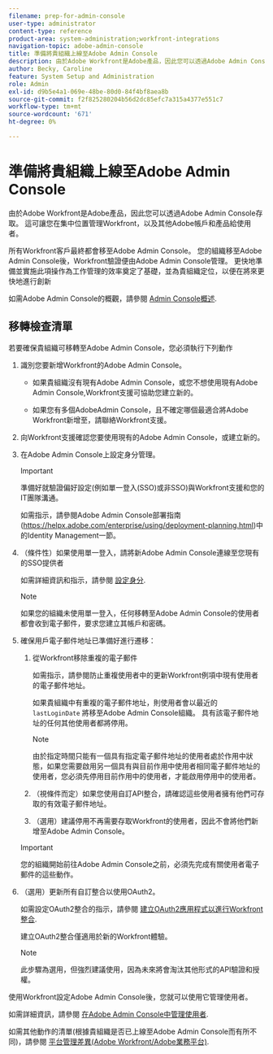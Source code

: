 ```yaml
---
filename: prep-for-admin-console
user-type: administrator
content-type: reference
product-area: system-administration;workfront-integrations
navigation-topic: adobe-admin-console
title: 準備將貴組織上線至Adobe Admin Console
description: 由於Adobe Workfront是Adobe產品，因此您可以透過Adobe Admin Console存取。 這可讓您在集中位置管理Workfront，以及其他Adobe帳戶和產品給使用者。
author: Becky, Caroline
feature: System Setup and Administration
role: Admin
exl-id: d9b5e4a1-069e-48be-80d0-84f4bf8aea8b
source-git-commit: f2f825280204b56d2dc85efc7a315a4377e551c7
workflow-type: tm+mt
source-wordcount: '671'
ht-degree: 0%

---
```


# 準備將貴組織上線至Adobe Admin Console

由於Adobe Workfront是Adobe產品，因此您可以透過Adobe Admin Console存取。 這可讓您在集中位置管理Workfront，以及其他Adobe帳戶和產品給使用者。

所有Workfront客戶最終都會移至Adobe Admin Console。 您的組織移至Adobe Admin Console後，Workfront驗證便由Adobe Admin Console管理。 更快地準備並實施此項操作為工作管理的效率奠定了基礎，並為貴組織定位，以便在將來更快地進行創新

如需Adobe Admin Console的概觀，請參閱 [Admin Console概述](https://helpx.adobe.com/tw/enterprise/using/admin-console.html).

## 移轉檢查清單

若要確保貴組織可移轉至Adobe Admin Console，您必須執行下列動作

1. 識別您要新增Workfront的Adobe Admin Console。

   * 如果貴組織沒有現有Adobe Admin Console，或您不想使用現有Adobe Admin Console,Workfront支援可協助您建立新的。

   * 如果您有多個AdobeAdmin Console，且不確定哪個最適合將Adobe Workfront新增至，請聯絡Workfront支援。

1. 向Workfront支援確認您要使用現有的Adobe Admin Console，或建立新的。

1. 在Adobe Admin Console上設定身分管理。

   >[!IMPORTANT]
   >
   >準備好就驗證偏好設定(例如單一登入(SSO)或非SSO)與Workfront支援和您的IT團隊溝通。

   如需指示，請參閱Adobe Admin Console部署指南(https://helpx.adobe.com/enterprise/using/deployment-planning.html)中的Identity Management一節。

1. （條件性）如果使用單一登入，請將新Adobe Admin Console連線至您現有的SSO提供者

   如需詳細資訊和指示，請參閱 [設定身分](https://helpx.adobe.com/enterprise/using/set-up-identity.html).

   >[!NOTE]
   >
   >如果您的組織未使用單一登入，任何移轉至Adobe Admin Console的使用者都會收到電子郵件，要求您建立其帳戶和密碼。

1. 確保用戶電子郵件地址已準備好進行遷移：

   1. 從Workfront移除重複的電子郵件

      如需指示，請參閱防止重複使用者中的更新Workfront例項中現有使用者的電子郵件地址。

      如果貴組織中有重複的電子郵件地址，則使用者會以最近的 `lastLoginDate` 將移至Adobe Admin Console組織。 具有該電子郵件地址的任何其他使用者都將停用。

      >[!NOTE]
      >
      >由於指定時間只能有一個具有指定電子郵件地址的使用者處於作用中狀態，如果您需要啟用另一個具有與目前作用中使用者相同電子郵件地址的使用者，您必須先停用目前作用中的使用者，才能啟用停用中的使用者。

   2. （視條件而定）如果您使用自訂API整合，請確認這些使用者擁有他們可存取的有效電子郵件地址。

   3. （選用）建議停用不再需要存取Workfront的使用者，因此不會將他們新增至Adobe Admin Console。
   >[!IMPORTANT]
   >
   >您的組織開始前往Adobe Admin Console之前，必須先完成有關使用者電子郵件的這些動作。

1. （選用）更新所有自訂整合以使用OAuth2。

   如需設定OAuth2整合的指示，請參閱 [建立OAuth2應用程式以進行Workfront整合](../../administration-and-setup/configure-integrations/create-oauth-application.md).

   建立OAuth2整合僅適用於新的Workfront體驗。

   >[!NOTE]
   >
   >此步驟為選用，但強烈建議使用，因為未來將會淘汰其他形式的API驗證和授權。

使用Workfront設定Adobe Admin Console後，您就可以使用它管理使用者。

如需詳細資訊，請參閱 [在Adobe Admin Console中管理使用者](../../administration-and-setup/add-users/create-and-manage-users/admin-console.md).

如需其他動作的清單(根據貴組織是否已上線至Adobe Admin Console而有所不同)，請參閱 [平台管理差異(Adobe Workfront/Adobe業務平台)](../../administration-and-setup/get-started-wf-administration/actions-in-admin-console.md).
